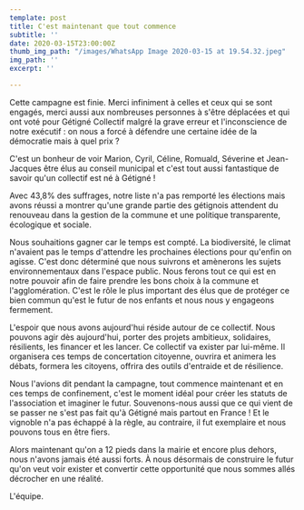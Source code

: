 ```yaml
---
template: post
title: C'est maintenant que tout commence
subtitle: ''
date: 2020-03-15T23:00:00Z
thumb_img_path: "/images/WhatsApp Image 2020-03-15 at 19.54.32.jpeg"
img_path: ''
excerpt: ''

---
```

Cette campagne est finie. Merci infiniment à celles et ceux qui se sont engagés, merci aussi aux nombreuses personnes à s'être déplacées et qui ont voté pour Gétigné Collectif malgré la grave erreur et l'inconscience de notre exécutif : on nous a forcé à défendre une certaine idée de la démocratie mais à quel prix ?

C'est un bonheur de voir Marion, Cyril, Céline, Romuald, Séverine et Jean-Jacques être élus au conseil municipal et c'est tout aussi fantastique de savoir qu'un collectif est né à Gétigné !

Avec 43,8% des suffrages, notre liste n'a pas remporté les élections mais avons réussi a montrer qu'une grande partie des gétignois attendent du renouveau dans la gestion de la commune et une politique transparente, écologique et sociale.

Nous souhaitions gagner car le temps est compté. La biodiversité, le climat n'avaient pas le temps d'attendre les prochaines élections pour qu'enfin on agisse. C'est donc déterminé que nous suivrons et amènerons les sujets environnementaux dans l'espace public. Nous ferons tout ce qui est en notre pouvoir afin de faire prendre les bons choix à la commune et l'agglomération. C'est le rôle le plus important des élus que de protéger ce bien commun qu'est le futur de nos enfants et nous nous y engageons fermement.

L'espoir que nous avons aujourd'hui réside autour de ce collectif. Nous pouvons agir dès aujourd'hui, porter des projets ambitieux, solidaires, résilients, les financer et les lancer. Ce collectif va exister par lui-même. Il organisera ces temps de concertation citoyenne, ouvrira et animera les débats, formera les citoyens, offrira des outils d'entraide et de résilience.

Nous l'avions dit pendant la campagne, tout commence maintenant et en ces temps de confinement, c'est le moment idéal pour créer les statuts de l'association et imaginer le futur. Souvenons-nous aussi que ce qui vient de se passer ne s'est pas fait qu'à Gétigné mais partout en France ! Et le vignoble n'a pas échappé à la règle, au contraire, il fut exemplaire et nous pouvons tous en être fiers.

Alors maintenant qu'on a 12 pieds dans la mairie et encore plus dehors, nous n'avons jamais été aussi forts. À nous désormais de construire le futur qu'on veut voir exister et convertir cette opportunité que nous sommes allés décrocher en une réalité.

L'équipe.